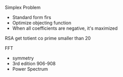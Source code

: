 Simplex Problem
- Standard form firs
- Optimize objecting function
- When all coefficients are negative, it's maximized

RSA
get totient
co prime smaller than 20


FFT
- symmetry
- 3rd edition 906-908
- Power Spectrum

